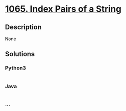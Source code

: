 # [1065. Index Pairs of a String](https://leetcode.com/problems/index-pairs-of-a-string)

## Description
None


## Solutions


### Python3

```python

```

### Java

```java

```

### ...
```

```
